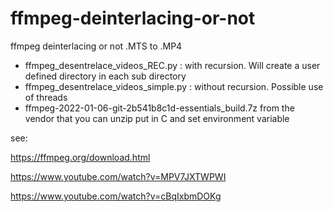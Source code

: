 # ffmpeg-deinterlacing-or-not
ffmpeg deinterlacing or not .MTS to .MP4

- ffmpeg_desentrelace_videos_REC.py : with recursion. Will create a user defined directory in each sub directory
- ffmpeg_desentrelace_videos_simple.py : without recursion. Possible use of threads
- ffmpeg-2022-01-06-git-2b541b8c1d-essentials_build.7z from the vendor that you can unzip put in C and set environment variable

see:

https://ffmpeg.org/download.html

https://www.youtube.com/watch?v=MPV7JXTWPWI

https://www.youtube.com/watch?v=cBqIxbmDOKg
